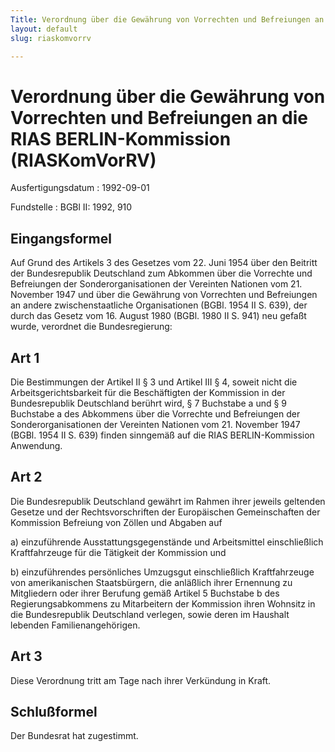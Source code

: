 ```yaml
---
Title: Verordnung über die Gewährung von Vorrechten und Befreiungen an die RIAS BERLIN-Kommission
layout: default
slug: riaskomvorrv

---
```


# Verordnung über die Gewährung von Vorrechten und Befreiungen an die RIAS BERLIN-Kommission (RIASKomVorRV)

Ausfertigungsdatum
:   1992-09-01

Fundstelle
:   BGBl II: 1992, 910



## Eingangsformel

Auf Grund des Artikels 3 des Gesetzes vom 22. Juni 1954 über den
Beitritt der Bundesrepublik Deutschland zum Abkommen über die
Vorrechte und Befreiungen der Sonderorganisationen der Vereinten
Nationen vom 21. November 1947 und über die Gewährung von Vorrechten
und Befreiungen an andere zwischenstaatliche Organisationen (BGBl.
1954 II S. 639), der durch das Gesetz vom 16. August 1980 (BGBl. 1980
II S. 941) neu gefaßt wurde, verordnet die Bundesregierung:


## Art 1

Die Bestimmungen der Artikel II § 3 und Artikel III § 4, soweit nicht
die Arbeitsgerichtsbarkeit für die Beschäftigten der Kommission in der
Bundesrepublik Deutschland berührt wird, § 7 Buchstabe a und § 9
Buchstabe a des Abkommens über die Vorrechte und Befreiungen der
Sonderorganisationen der Vereinten Nationen vom 21. November 1947
(BGBl. 1954 II S. 639) finden sinngemäß auf die RIAS BERLIN-Kommission
Anwendung.


## Art 2

Die Bundesrepublik Deutschland gewährt im Rahmen ihrer jeweils
geltenden Gesetze und der Rechtsvorschriften der Europäischen
Gemeinschaften der Kommission Befreiung von Zöllen und Abgaben auf

a)  einzuführende Ausstattungsgegenstände und Arbeitsmittel einschließlich
    Kraftfahrzeuge für die Tätigkeit der Kommission und


b)  einzuführendes persönliches Umzugsgut einschließlich Kraftfahrzeuge
    von amerikanischen Staatsbürgern, die anläßlich ihrer Ernennung zu
    Mitgliedern oder ihrer Berufung gemäß Artikel 5 Buchstabe b des
    Regierungsabkommens zu Mitarbeitern der Kommission ihren Wohnsitz in
    die Bundesrepublik Deutschland verlegen, sowie deren im Haushalt
    lebenden Familienangehörigen.





## Art 3

Diese Verordnung tritt am Tage nach ihrer Verkündung in Kraft.


## Schlußformel

Der Bundesrat hat zugestimmt.

